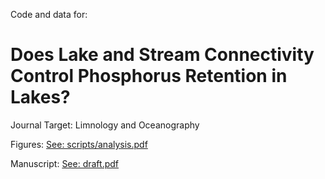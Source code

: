 Code and data for:

# Does Lake and Stream Connectivity Control Phosphorus Retention in Lakes?

Journal Target: Limnology and Oceanography

Figures: [See: scripts/analysis.pdf](scripts/analysis.pdf)

Manuscript: [See: draft.pdf](draft.pdf)

